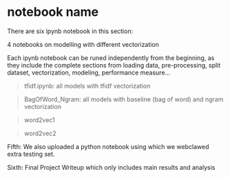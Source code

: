 # notebook name

There are six ipynb notebook in this section:



4 notebooks on modelling with different vectorization 

Each ipynb notebook can be runed independently from the beginning, as they include the complete sections from loading data, pre-processing, split dataset, vectorization, modeling, performance measure...

> tfidf.ipynb: all models with tfidf vectorization

> BagOfWord_Ngram: all models with baseline (bag of word) and ngram vectorization

> word2vec1

> word2vec2

Fifth: We also uploaded a python notebook using which we webclawed extra testing set.

Sixth: Final Project Writeup which only includes main results and analysis
